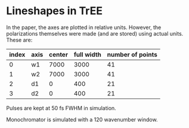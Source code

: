 # Lineshapes in TrEE


In the paper, the axes are plotted in relative units. However, the polarizations themselves were made (and are stored) using actual units. These are:

| index | axis | center | full width | number of points |
|-------|------|--------|------------|------------------|
| 0     | w1   | 7000   | 3000       | 41               |
| 1     | w2   | 7000   | 3000       | 41               |
| 2     | d1   | 0      | 400        | 21               |
| 3     | d2   | 0      | 400        | 21               |

Pulses are kept at 50 fs FWHM in simulation.

Monochromator is simulated with a 120 wavenumber window.
